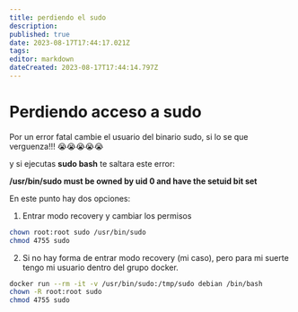```yaml
---
title: perdiendo el sudo
description: 
published: true
date: 2023-08-17T17:44:17.021Z
tags: 
editor: markdown
dateCreated: 2023-08-17T17:44:14.797Z
---
```


# Perdiendo acceso a sudo


Por un error fatal cambie el usuario del binario sudo, si lo se que verguenza!!! 😭😭😭😭😭

y si ejecutas **sudo bash** te saltara este error:

**/usr/bin/sudo must be owned by uid 0 and have the setuid bit set**

En este punto hay dos opciones:


1) Entrar modo recovery y cambiar los permisos
```bash
chown root:root sudo /usr/bin/sudo
chmod 4755 sudo
```

2) Si no hay forma de entrar modo recovery (mi caso), pero para mi suerte tengo mi usuario dentro del grupo docker.
```bash
docker run --rm -it -v /usr/bin/sudo:/tmp/sudo debian /bin/bash
chown -R root:root sudo
chmod 4755 sudo
```